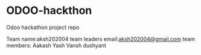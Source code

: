 # ODOO-hackthon
Odoo hackathon project repo


Team name:aksh202004
team leaders email:aksh202004@gmail.com
team members:
Aakash
Yash 
Vansh
dushyant
